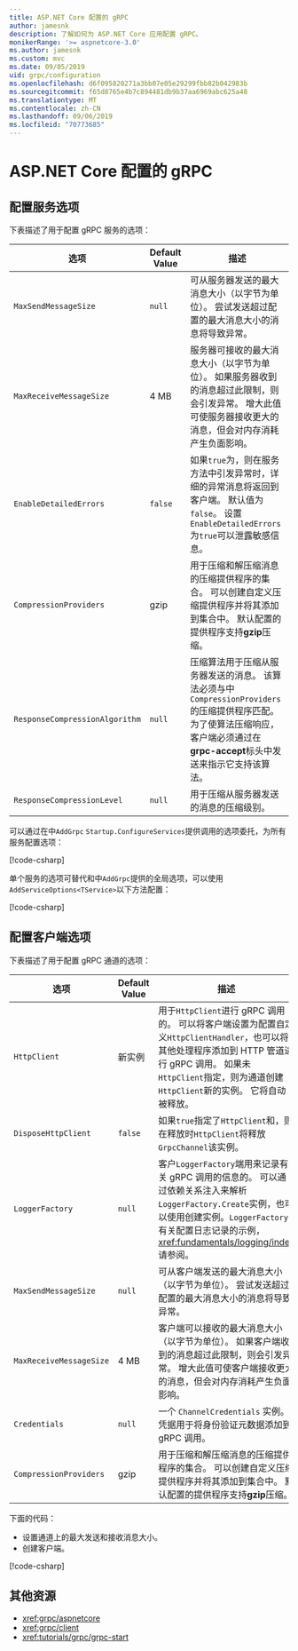 ```yaml
---
title: ASP.NET Core 配置的 gRPC
author: jamesnk
description: 了解如何为 ASP.NET Core 应用配置 gRPC。
monikerRange: '>= aspnetcore-3.0'
ms.author: jamesnk
ms.custom: mvc
ms.date: 09/05/2019
uid: grpc/configuration
ms.openlocfilehash: d6f095820271a3bb07e05e29299fbb82b042983b
ms.sourcegitcommit: f65d8765e4b7c894481db9b37aa6969abc625a48
ms.translationtype: MT
ms.contentlocale: zh-CN
ms.lasthandoff: 09/06/2019
ms.locfileid: "70773685"
---
```

# <a name="grpc-for-aspnet-core-configuration"></a>ASP.NET Core 配置的 gRPC

## <a name="configure-services-options"></a>配置服务选项

下表描述了用于配置 gRPC 服务的选项：

| 选项 | Default Value | 描述 |
| ------ | ------------- | ----------- |
| `MaxSendMessageSize` | `null` | 可从服务器发送的最大消息大小（以字节为单位）。 尝试发送超过配置的最大消息大小的消息将导致异常。 |
| `MaxReceiveMessageSize` | 4 MB | 服务器可接收的最大消息大小（以字节为单位）。 如果服务器收到的消息超过此限制，则会引发异常。 增大此值可使服务器接收更大的消息，但会对内存消耗产生负面影响。 |
| `EnableDetailedErrors` | `false` | 如果`true`为，则在服务方法中引发异常时，详细的异常消息将返回到客户端。 默认值为 `false`。 设置`EnableDetailedErrors` 为`true`可以泄露敏感信息。 |
| `CompressionProviders` | gzip | 用于压缩和解压缩消息的压缩提供程序的集合。 可以创建自定义压缩提供程序并将其添加到集合中。 默认配置的提供程序支持**gzip**压缩。 |
| `ResponseCompressionAlgorithm` | `null` | 压缩算法用于压缩从服务器发送的消息。 该算法必须与中`CompressionProviders`的压缩提供程序匹配。 为了使算法压缩响应，客户端必须通过在**grpc-accept**标头中发送来指示它支持该算法。 |
| `ResponseCompressionLevel` | `null` | 用于压缩从服务器发送的消息的压缩级别。 |

可以通过在中`AddGrpc` `Startup.ConfigureServices`提供调用的选项委托，为所有服务配置选项：

[!code-csharp[](~/grpc/configuration/sample/GrcpService/Startup.cs?name=snippet)]

单个服务的选项可替代和中`AddGrpc`提供的全局选项，可以使用`AddServiceOptions<TService>`以下方法配置：

[!code-csharp[](~/grpc/configuration/sample/GrcpService/Startup2.cs?name=snippet)]

## <a name="configure-client-options"></a>配置客户端选项

下表描述了用于配置 gRPC 通道的选项：

| 选项 | Default Value | 描述 |
| ------ | ------------- | ----------- |
| `HttpClient` | 新实例 | 用于`HttpClient`进行 gRPC 调用的。 可以将客户端设置为配置自定义`HttpClientHandler`，也可以将其他处理程序添加到 HTTP 管道进行 gRPC 调用。 如果未`HttpClient`指定，则为通道创建`HttpClient`新的实例。 它将自动被释放。 |
| `DisposeHttpClient` | `false` | 如果`true`指定了`HttpClient`和，则在释放时`HttpClient`将释放`GrpcChannel`该实例。 |
| `LoggerFactory` | `null` | 客户`LoggerFactory`端用来记录有关 gRPC 调用的信息的。 可以通过依赖关系注入来解析`LoggerFactory.Create`实例，也可以使用创建实例。`LoggerFactory` 有关配置日志记录的示例， <xref:fundamentals/logging/index>请参阅。 |
| `MaxSendMessageSize` | `null` | 可从客户端发送的最大消息大小（以字节为单位）。 尝试发送超过配置的最大消息大小的消息将导致异常。 |
| `MaxReceiveMessageSize` | 4 MB | 客户端可以接收的最大消息大小（以字节为单位）。 如果客户端收到的消息超过此限制，则会引发异常。 增大此值可使客户端接收更大的消息，但会对内存消耗产生负面影响。 |
| `Credentials` | `null` | 一个 `ChannelCredentials` 实例。 凭据用于将身份验证元数据添加到 gRPC 调用。 |
| `CompressionProviders` | gzip | 用于压缩和解压缩消息的压缩提供程序的集合。 可以创建自定义压缩提供程序并将其添加到集合中。 默认配置的提供程序支持**gzip**压缩。 |

下面的代码：

* 设置通道上的最大发送和接收消息大小。
* 创建客户端。

[!code-csharp[](~/grpc/configuration/sample/Program.cs?name=snippet&highlight=3-8)]

## <a name="additional-resources"></a>其他资源

* <xref:grpc/aspnetcore>
* <xref:grpc/client>
* <xref:tutorials/grpc/grpc-start>
